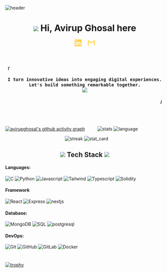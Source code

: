 <!------------------------------------------------------------------------------------------------------------------------------------------------------------------------------------------------------------------------------------------------->
![header](./code.gif)
<!------------------------------------------------------------------------------------------------------------------------------------------------------------------------------------------------------------------------------------------------->
<h1 align=center> <img src="https://media.giphy.com/media/hvRJCLFzcasrR4ia7z/giphy.gif" width="25px"> Hi, Avirup Ghosal here </h1>
<!------------------------------------------------------------------------------------------------------------------------------------------------------------------------------------------------------------------------------------------------->
<p align = center>
  <a href = "https://www.linkedin.com/in/avirup-ghosal-7bb038289/">
  <img align = center alt="AvirupGhosal | LinkedIn" width="22px" src="./linkedin.svg" /></a>
  &nbsp;&nbsp;&nbsp;
  <a href = "mailto:avirup.ghosal2023@uem.edu.in">
  <img align = center alt="avirupghosal | Gmail" width="22px" src="./gmail.svg" /></a>
</p>
  <!------------------------------------------------------------------------------------------------------------------------------------------------------------------------------------------------------------------------------------------------->
<br>
<br>
<!------------------------------------------------------------------------------------------------------------------------------------------------------------------------------------------------------------------------------------------------->
<p align="left"><strong><samp>「</samp></strong></p> 
  <p align="center">
    <samp>
        <b>I turn innovative ideas into engaging digital experiences.  Let's build something remarkable together.</b>
       <br>
        <image src="https://readme-typing-svg.herokuapp.com?font=Iosevka&size=16&color=97a4e2&center=true&width=410&height=45&repeat=false&lines=Full+stack+web+developer">
    </samp>
  </p>
<p align="right"><strong><samp>」</samp></strong></p>
<br>
<!------------------------------------------------------------------------------------------------------------------------------------------------------------------------------------------------------------------------------------------------->
<h1 align=center></h1>

[![avirupghosal's github activity graph](https://github-readme-activity-graph.vercel.app/graph?username=avirup-ghosal&theme=github-compact&hide_border=true&grid=false&custom_title=Contribution%20graph)](https://github.com/avirup-ghosal/github-readme-activity-graph)
&nbsp;&nbsp;&nbsp;&nbsp;&nbsp;&nbsp;&nbsp;&nbsp;&nbsp;![stats](https://github-readme-stats.vercel.app/api?username=avirup-ghosal&count_private=true&show_icons=true&title_color=00bfbf&icon_color=00bfbf&text_color=c9d1d9&bg_color=0d1117&rank_icon=github&border_radius=20&hide_border=true)
![language](https://github-readme-stats-salesp07.vercel.app/api/top-langs/?username=avirup-ghosal&hide=HTML&langs_count=8&layout=compact&title_color=00bfbf&icon_color=00bfbf&text_color=c9d1d9&bg_color=0d1117&border_radius=20&size_weight=0.5&count_weight=0.5&hide_border=true) 

&nbsp;&nbsp;&nbsp;&nbsp;&nbsp;&nbsp;&nbsp;&nbsp;&nbsp;&nbsp;&nbsp;&nbsp;&nbsp;&nbsp;&nbsp;&nbsp;&nbsp;&nbsp;&nbsp;&nbsp;&nbsp;&nbsp;&nbsp;&nbsp;&nbsp;&nbsp;&nbsp;&nbsp;&nbsp;&nbsp;&nbsp;&nbsp;&nbsp;&nbsp;&nbsp;&nbsp;&nbsp;&nbsp;&nbsp;&nbsp;&nbsp;&nbsp;&nbsp;&nbsp;&nbsp;&nbsp;&nbsp; ![streak](https://github-readme-streak-stats-salesp07.vercel.app/?user=avirup-ghosal&count_private=true&border_radius=20&ring=00bfbf&stroke=c9d1d9&background=0d1117&fire=00bfbf&currStreakNum=00bfbf&sideNums=00bfbf&sideNums=00bfbf&datesside=00bfbf&Labelscurr=00bfbf&currStreakLabel=00bfbf&sideLabels=00bfbf&dates=c9d1d9&border=c9d1d9%22%20alt=%22streak%20stats&hide_border=true)
![stat_card](https://stats.dooboo.io/api/github-stats?login=avirup-ghosal)
<!------------------------------------------------------------------------------------------------------------------------------------------------------------------------------------------------------------------------------------------------->
<h2 align=center><img src="./code.gif" height="20"/> Tech Stack <img src="./code.gif" height="20"/></h2>
    
#### Languages: 
![C](https://img.shields.io/badge/-C-26006d?style=for-the-badge&logo=c&logoColor=white)
![Python](https://img.shields.io/badge/-Python-26006d?style=for-the-badge&logo=python&logoColor=white)
![Javascript](https://img.shields.io/badge/-JavaScript-26006d?style=for-the-badge&logo=javascript&logoColor=white)
![Tailwind](https://img.shields.io/badge/-Tailwind-26006d?style=for-the-badge&logo=tailwindcss&logoColor=white)
![Typescript](https://img.shields.io/badge/-TypeScript-26006d?style=for-the-badge&logo=typescript&logoColor=white)
![Solidity](https://img.shields.io/badge/-Solidity-26006d?style=for-the-badge&logo=solidity&logoColor=white)
<!------------------------------------------------------------------------------------------------------------------------------------------------------------------------------------------------------------------------------------------------->
#### Framework
![React](https://img.shields.io/badge/-React-26006d?style=for-the-badge&logo=react&logoColor=white)
![Express](https://img.shields.io/badge/-ExpressJS-26006d?style=for-the-badge&logo=expressdotjs&logoColor=white)
![nextjs](https://img.shields.io/badge/-Next.js-26006d?style=for-the-badge&logo=nextdotjs&logoColor=white)
<!------------------------------------------------------------------------------------------------------------------------------------------------------------------------------------------------------------------------------------------------->
#### Database:
![MongoDB](https://img.shields.io/badge/-MongoDB-26006d?style=for-the-badge&logo=mongodb&logoColor=white)
![SQL](https://img.shields.io/badge/-SQL-26006d?style=for-the-badge&logo=sql&logoColor=white)
![postgresql](https://img.shields.io/badge/-Postgres-26006d?style=for-the-badge&logo=postgresql&logoColor=white)

<!------------------------------------------------------------------------------------------------------------------------------------------------------------------------------------------------------------------------------------------------->
#### DevOps:
![Git](https://img.shields.io/badge/-Git-26006d?style=for-the-badge&logo=git&logoColor=white)
![GitHub](https://img.shields.io/badge/-GitHub-26006d?style=for-the-badge&logo=github&logoColor=white)
![GitLab](https://img.shields.io/badge/-GitLab-26006d?style=for-the-badge&logo=gitlab&logoColor=white)
![Docker](https://img.shields.io/badge/-Docker-26006d?style=for-the-badge&logo=docker&logoColor=white)
<!------------------------------------------------------------------------------------------------------------------------------------------------------------------------------------------------------------------------------------------------->
<h1></h1>

[![trophy](https://github-profile-trophy.vercel.app/?username=avirup-ghosal&no-frame=true&theme=nord&rows=2&column=8&layout=compact&margin-w=6)](https://github.com/ryo-ma/github-profile-trophy)
<h1></h1>
<!------------------------------------------------------------------------------------------------------------------------------------------------------------------------------------------------------------------------------------------------->

[linkedin]:https://www.linkedin.com/in/avirup-ghosal-7bb038289/
[gmail]:mailto:avirup.ghosal2023@uem.edu.in
<!------------------------------------------------------------------------------------------------------------------------------------------------------------------------------------------------------------------------------------------------->

